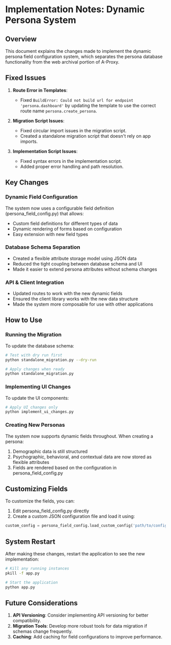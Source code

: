 # Implementation Notes: Dynamic Persona System

## Overview

This document explains the changes made to implement the dynamic persona field configuration system, which separates the persona database functionality from the web archival portion of A-Proxy.

## Fixed Issues

1. **Route Error in Templates**: 
   - Fixed `BuildError: Could not build url for endpoint 'persona.dashboard'` by updating the template to use the correct route name `persona.create_persona`.

2. **Migration Script Issues**:
   - Fixed circular import issues in the migration script.
   - Created a standalone migration script that doesn't rely on app imports.

3. **Implementation Script Issues**:
   - Fixed syntax errors in the implementation script.
   - Added proper error handling and path resolution.

## Key Changes

### Dynamic Field Configuration

The system now uses a configurable field definition (persona_field_config.py) that allows:
- Custom field definitions for different types of data
- Dynamic rendering of forms based on configuration
- Easy extension with new field types

### Database Schema Separation

- Created a flexible attribute storage model using JSON data
- Reduced the tight coupling between database schema and UI
- Made it easier to extend persona attributes without schema changes

### API & Client Integration

- Updated routes to work with the new dynamic fields
- Ensured the client library works with the new data structure
- Made the system more composable for use with other applications

## How to Use

### Running the Migration

To update the database schema:

```bash
# Test with dry run first
python standalone_migration.py --dry-run

# Apply changes when ready
python standalone_migration.py
```

### Implementing UI Changes

To update the UI components:

```bash
# Apply UI changes only
python implement_ui_changes.py
```

### Creating New Personas

The system now supports dynamic fields throughout. When creating a persona:

1. Demographic data is still structured
2. Psychographic, behavioral, and contextual data are now stored as flexible attributes
3. Fields are rendered based on the configuration in persona_field_config.py

## Customizing Fields

To customize the fields, you can:

1. Edit persona_field_config.py directly
2. Create a custom JSON configuration file and load it using:

```python
custom_config = persona_field_config.load_custom_config('path/to/config.json')
```

## System Restart

After making these changes, restart the application to see the new implementation:

```bash
# Kill any running instances
pkill -f app.py

# Start the application
python app.py
```

## Future Considerations

1. **API Versioning**: Consider implementing API versioning for better compatibility.
2. **Migration Tools**: Develop more robust tools for data migration if schemas change frequently.
3. **Caching**: Add caching for field configurations to improve performance.
